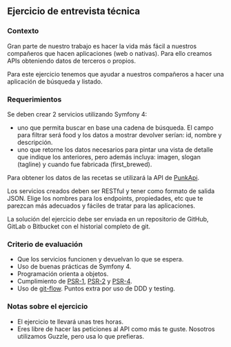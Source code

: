 ## Ejercicio de entrevista técnica

### Contexto

Gran parte de nuestro trabajo es hacer la vida más fácil a nuestros compañeros que hacen aplicaciones (web o nativas). Para ello creamos APIs obteniendo datos de terceros o propios.

Para este ejercicio tenemos que ayudar a nuestros compañeros a hacer una aplicación de búsqueda y listado.

### Requerimientos

Se deben crear 2 servicios utilizando Symfony 4:

* uno que permita buscar en base una cadena de búsqueda. El campo para filtrar será food y los datos a mostrar devolver serían: id, nombre y descripción.
* uno que retorne los datos necesarios para pintar una vista de detalle que indique los anteriores, pero además incluya: imagen, slogan (tagline) y cuando fue fabricada (first_brewed).

Para obtener los datos de las recetas se utilizará la API de [PunkApi](https://punkapi.com/documentation/v2).

Los servicios creados deben ser RESTful y tener como formato de salida JSON. Elige los nombres para los endpoints, propiedades, etc que te parezcan más adecuados y fáciles de tratar para las aplicaciones.

La solución del ejercicio debe ser enviada en un repositorio de GitHub, GitLab o Bitbucket con el historial completo de git.

### Criterio de evaluación

* Que los servicios funcionen y devuelvan lo que se espera.
* Uso de buenas prácticas de Symfony 4.
* Programación orienta a objetos.
* Cumplimiento de [PSR-1](https://www.php-fig.org/psr/psr-1/), [PSR-2](https://www.php-fig.org/psr/psr-2/) y [PSR-4](https://www.php-fig.org/psr/psr-4/).
* Uso de [git-flow](http://nvie.com/posts/a-successful-git-branching-model/).
Puntos extra por uso de DDD y testing.

### Notas sobre el ejercicio

* El ejercicio te llevará unas tres horas.
* Eres libre de hacer las peticiones al API como más te guste. Nosotros utilizamos Guzzle, pero usa lo que prefieras.